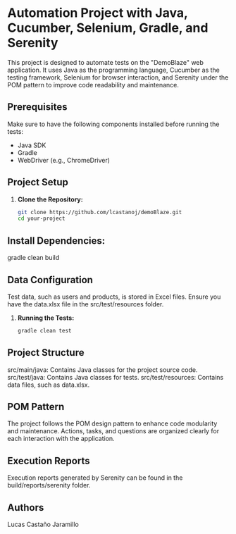 # Automation Project with Java, Cucumber, Selenium, Gradle, and Serenity
This project is designed to automate tests on the "DemoBlaze" web application. It uses Java as the programming language, Cucumber as the testing framework, Selenium for browser interaction, and Serenity under the POM pattern to improve code readability and maintenance.

## Prerequisites
Make sure to have the following components installed before running the tests:

- Java SDK
- Gradle
- WebDriver (e.g., ChromeDriver)

## Project Setup
1. **Clone the Repository:**
   ```bash
   git clone https://github.com/lcastanoj/demoBlaze.git
   cd your-project

## Install Dependencies:
gradle clean build

## Data Configuration
Test data, such as users and products, is stored in Excel files. Ensure you have the data.xlsx file in the src/test/resources folder.

1. **Running the Tests:**
   ```bash
   gradle clean test

## Project Structure
src/main/java: Contains Java classes for the project source code.
src/test/java: Contains Java classes for tests.
src/test/resources: Contains data files, such as data.xlsx.

## POM Pattern
The project follows the POM design pattern to enhance code modularity and maintenance. Actions, tasks, and questions are organized clearly for each interaction with the application.

## Execution Reports
Execution reports generated by Serenity can be found in the build/reports/serenity folder. 

## Authors 
Lucas Castaño Jaramillo
